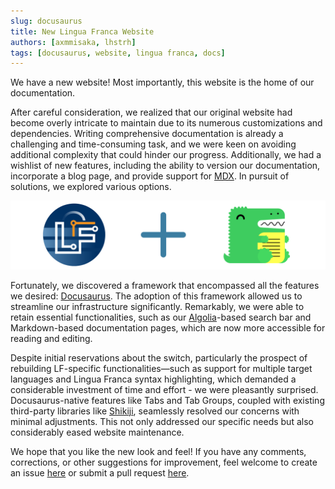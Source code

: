 ```yaml
---
slug: docusaurus
title: New Lingua Franca Website
authors: [axmmisaka, lhstrh]
tags: [docusaurus, website, lingua franca, docs]
---
```


We have a new website! Most importantly, this website is the home of our documentation. 

After careful consideration, we realized that our original website had become overly intricate to maintain due to its numerous customizations and dependencies. Writing comprehensive documentation is already a challenging and time-consuming task, and we were keen on avoiding additional complexity that could hinder our progress. Additionally, we had a wishlist of new features, including the ability to version our documentation, incorporate a blog page, and provide support for [MDX](https://mdxjs.com/). In pursuit of solutions, we explored various options.

![LinguaFrancasaurus](../static/img/blog/lf-and-docusaurus.svg)

Fortunately, we discovered a framework that encompassed all the features we desired: [Docusaurus](https://docusaurus.io/). The adoption of this framework allowed us to streamline our infrastructure significantly. Remarkably, we were able to retain essential functionalities, such as our [Algolia](https://www.algolia.com)-based search bar and Markdown-based documentation pages, which are now more accessible for reading and editing.

Despite initial reservations about the switch, particularly the prospect of rebuilding LF-specific functionalities—such as support for multiple target languages and Lingua Franca syntax highlighting, which demanded a considerable investment of time and effort - we were pleasantly surprised. Docusaurus-native features like Tabs and Tab Groups, coupled with existing third-party libraries like [Shikiji](https://github.com/antfu/shikiji), seamlessly resolved our concerns with minimal adjustments. This not only addressed our specific needs but also considerably eased website maintenance.

We hope that you like the new look and feel! If you have any comments, corrections, or other suggestions for improvement, feel welcome to create an issue [here](https://github.com/lf-lang/lf-lang.github.io/issues) or submit a pull request [here](https://github.com/lf-lang/lf-lang.github.io/pulls).
